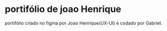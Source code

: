 # portifólio de joao Henrique

 portifólio criado no figma por Joao Henrique(UX-UI) e codado por Gabriel.
